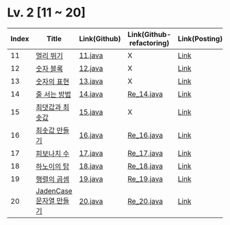 # Lv. 2 \[11 ~ 20]

| Index | Title | Link(Github) | Link(Github-refactoring) | Link(Posting) |
|----|----|----|----|----|
| 11 | [멀리 뛰기](https://school.programmers.co.kr/learn/courses/30/lessons/12914) | [11.java](https://github.com/2384320/Programmers-Algorithm/blob/main/Lv.2/11~20/11.java) | X | [Link](https://swift-badge-161.notion.site/Lv-2-011-97b14c68c9ec4fa7a7362ce70eba6279) |
| 12 | [숫자 블록](https://school.programmers.co.kr/learn/courses/30/lessons/12923) | [12.java](https://github.com/2384320/Programmers-Algorithm/blob/main/Lv.2/11~20/12.java) | X | [Link](https://swift-badge-161.notion.site/Lv-2-012-34ec44bbf1134fbfac1230d1ea501cab) |
| 13 | [숫자의 표현](https://school.programmers.co.kr/learn/courses/30/lessons/12924) | [13.java](https://github.com/2384320/Programmers-Algorithm/blob/main/Lv.2/11~20/13.java) | X | [Link](https://swift-badge-161.notion.site/Lv-2-013-0b3cebba1b3c4bf1b6e550236ace51b0) |
| 14 | [줄 서는 방법](https://school.programmers.co.kr/learn/courses/30/lessons/12936) | [14.java](https://github.com/2384320/Programmers-Algorithm/blob/main/Lv.2/11~20/14.java) | [Re_14.java](https://github.com/2384320/Programmers-Algorithm/blob/main/Lv.2/11~20/Re_14.java) | [Link](https://swift-badge-161.notion.site/Lv-2-014-6a170b9e9d9e48d999961a8b9beb9697) |
| 15 | [최댓값과 최솟값](https://school.programmers.co.kr/learn/courses/30/lessons/12939) | [15.java](https://github.com/2384320/Programmers-Algorithm/blob/main/Lv.2/11~20/15.java) | X | [Link](https://swift-badge-161.notion.site/Lv-2-015-ad52b96f85c9482ab90d5864992dabb0) |
| 16 | [최솟값 만들기](https://school.programmers.co.kr/learn/courses/30/lessons/12941) | [16.java](https://github.com/2384320/Programmers-Algorithm/blob/main/Lv.2/11~20/16.java) | [Re_16.java](https://github.com/2384320/Programmers-Algorithm/blob/main/Lv.2/11~20/Re_16.java) | [Link](https://swift-badge-161.notion.site/Lv-2-016-9c7b2038410f4ce28e078a78e2ec6263) |
| 17 | [피보나치 수](https://school.programmers.co.kr/learn/courses/30/lessons/12945) | [17.java](https://github.com/2384320/Programmers-Algorithm/blob/main/Lv.2/11~20/17.java) | [Re_17.java]() | [Link](https://swift-badge-161.notion.site/Lv-2-017-725b1cc432ce45089e45a1030517381e) |
| 18 | [하노이의 탑](https://school.programmers.co.kr/learn/courses/30/lessons/12946) | [18.java](https://github.com/2384320/Programmers-Algorithm/blob/main/Lv.2/11~20/18.java) | [Re_18.java]() | [Link](https://swift-badge-161.notion.site/Lv-2-018-37e74b909019498a898c11793973e078) |
| 19 | [행렬의 곱셈](https://school.programmers.co.kr/learn/courses/30/lessons/12949) | [19.java](https://github.com/2384320/Programmers-Algorithm/blob/main/Lv.2/11~20/19.java) | [Re_19.java]() | [Link](https://swift-badge-161.notion.site/Lv-2-019-dd9538b64fdc4b5c824cb7e1afb57e65) |
| 20 | [JadenCase 문자열 만들기](https://school.programmers.co.kr/learn/courses/30/lessons/12951) | [20.java](https://github.com/2384320/Programmers-Algorithm/blob/main/Lv.2/11~20/20.java) | [Re_20.java]() | [Link](https://swift-badge-161.notion.site/Lv-2-020-JadenCase-fc4603a599ef4ab3b825b6ace9eb017e) |